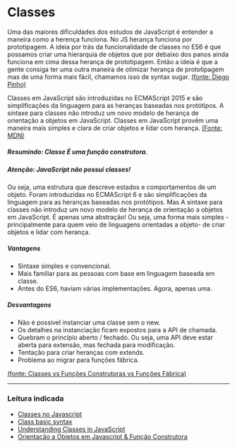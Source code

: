 # Classes

Uma das maiores dificuldades dos estudos de JavaScript é entender a maneira como a herença funciona.
No JS herança funciona por prototipagem. A ideia por trás da funcionalidade de classes no ES6 é que possamos criar uma hierarquia de objetos que por debaixo dos panos ainda funciona em cima dessa herança de prototipagem. Então a ideia é que a gente consiga ter uma outra maneira de otimizar herança de prototipagem mas de uma forma mais fácil, chamamos isso de syntax sugar. [(fonte: Diego Pinho)]( www.diegopinho.com.br)


Classes em JavaScript são introduzidas no ECMAScript 2015 e são simplificações da linguagem para as heranças baseadas nos protótipos. A sintaxe para classes não introduz um novo modelo de herança de orientação a objetos em JavaScript. Classes em JavaScript provêm uma maneira mais simples e clara de criar objetos e lidar com herança.  [(Fonte: MDN) ](https://developer.mozilla.org/pt-BR/docs/Web/JavaScript/Reference/Classes)


#####  Resumindo: Classe É uma função construtora.

##### Atenção: JavaScript não possui classes!


Ou seja, uma estrutura que descreve estados e comportamentos de um objeto.
Foram introduzidas no ECMAScript 6 e são simplificações da linguagem para as heranças baseadas nos protótipos. Mas 
A sintaxe para classes não introduz um novo modelo de herança de orientação a objetos em JavaScript. É apenas uma abstração! Ou seja, uma forma mais simples -principalmente para quem veio de linguagens orientadas a objeto- de criar objetos e lidar com herança.

##### Vantagens
* Sintaxe simples e convencional.
* Mais familiar para as pessoas com base em linguagem baseada em classe.
* Antes do ES6, haviam várias implementações. Agora, apenas uma.

##### Desvantagens
* Não é possível instanciar uma classe sem o new.
* Os detalhes na instanciação ficam expostos para a API de chamada.
* Quebram o princípio aberto / fechado. Ou seja, uma API deve estar aberta para extensão, mas fechada para modificação.
* Tentação para criar heranças com extends.
* Problema ao migrar para funções fábrica.

[(fonte: Classes vs Funções Construtoras vs Funções Fábrica) ](https://medium.com/@viniazvd/classes-vs-fun%C3%A7%C3%B5es-construtoras-vs-fun%C3%A7%C3%B5es-f%C3%A1brica-b92a6afa70a4)

---------------------------



### Leitura indicada
* [Classes no Javascript](https://www.devmedia.com.br/classes-no-javascript/23866) 
* [Class basic syntax](https://javascript.info/class)
* [Understanding Classes in JavaScript](https://www.digitalocean.com/community/tutorials/understanding-classes-in-javascript)
* [Orientação a Objetos em Javascript & Função Construtora](http://wbruno.com.br/javascript-puro/orientacao-a-objetos-em-javascript-funcao-construtora/)



